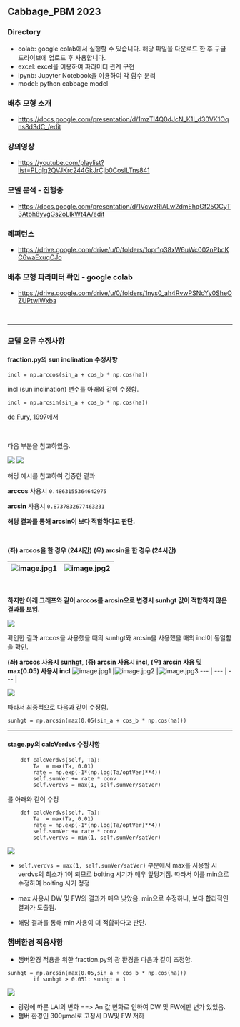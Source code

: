 ## Cabbage_PBM 2023

### Directory
* colab: google colab에서 실행할 수 있습니다. 해당 파일을 다운로드 한 후 구글 드라이브에 업로드 후 사용합니다.
* excel: excel을 이용하여 파라미터 관계 구현
* ipynb: Jupyter Notebook을 이용하여 각 함수 분리
* model: python cabbage model

### 배추 모형 소개
* https://docs.google.com/presentation/d/1mzTl4Q0dJcN_K1I_d30VK1Oqns8d3dC_/edit


### 강의영상
* https://youtube.com/playlist?list=PLqlg2QVJKrc244GkJrCjb0CoslLTns841


### 모델 분석 - 진행중
* https://docs.google.com/presentation/d/1VcwzRiALw2dmEhqGf25OCyT3Atbh8yvgGs2oLIkWt4A/edit


### 레퍼런스
* https://drive.google.com/drive/u/0/folders/1opr1q38xW6uWc002nPbcKC6waExuqCJo


### 배추 모형 파라미터 확인 - google colab
* https://drive.google.com/drive/u/0/folders/1nys0_ah4RvwPSNoYy0SheOZUPtwiWxba


<br>

---


### 모델 오류 수정사항
#### fraction.py의 sun inclination 수정사항


```
incl = np.arccos(sin_a + cos_b * np.cos(ha))
```

incl (sun inclination) 변수를 아래와 같이 수정함. 


```
incl = np.arcsin(sin_a + cos_b * np.cos(ha))
```


[de Fury, 1997](https://onlinelibrary.wiley.com/doi/abs/10.1111/j.1365-3040.1997.00094.x)에서 


<br>


다음 부분을 참고하였음.


<img src='https://user-images.githubusercontent.com/93086581/215049120-247c38fd-6a17-4e0c-a981-b64a841b9796.png'>


<img src='https://user-images.githubusercontent.com/93086581/215054014-36ed868f-1740-44b5-89e4-f93fa7516775.png'>


해당 예시를 참고하여 검증한 결과


**arccos** 사용시 
`0.4863155364642975`


**arcsin** 사용시
`0.8737832677463231`


**해당 결과를 통해 arcsin이 보다 적합하다고 판단.**

<br>


**(좌) arccos을 한 경우 (24시간)**    **(우) arcsin을 한 경우 (24시간)**

![image.jpg1](https://user-images.githubusercontent.com/93086581/218964817-eae2d83d-eecf-4263-baf1-90629222d981.png) |![image.jpg2](https://user-images.githubusercontent.com/93086581/218964827-b5539969-6ba5-4998-8ccf-30ed955fd269.png)
--- | --- | 



<br>

**하지만 아래 그래프와 같이 arccos를 arcsin으로 변경시 sunhgt 값이 적합하지 않은 결과를 보임.**


<img src='https://user-images.githubusercontent.com/93086581/218955037-11390f35-b07d-4811-bfce-07cb0a401775.png'>
 
 
<br>


확인한 결과 arccos을 사용했을 때의 sunhgt와 arcsin을 사용했을 때의 incl이 동일함을 확인.

**(좌) arccos 사용시 sunhgt**, **(중) arcsin 사용시 incl**, **(우) arcsin 사용 및 max(0.05) 사용시 incl**
![image.jpg1](https://user-images.githubusercontent.com/93086581/218956957-89c3ca4a-dfe1-4fd6-8222-90c3b68e3944.png) |![image.jpg2](https://user-images.githubusercontent.com/93086581/218956977-ba07b0e5-b767-44d7-af77-444587b413ea.png) |![image.jpg3](https://user-images.githubusercontent.com/93086581/218957684-0f3faeb8-3eb4-4aa3-bf69-98ba47f5638a.png)
--- | --- | --- |

<img src='https://user-images.githubusercontent.com/93086581/218959176-b1d1eea3-5086-4647-a541-31dfde742718.png'>

따라서 최종적으로 다음과 같이 수정함.


```
sunhgt = np.arcsin(max(0.05(sin_a + cos_b * np.cos(ha)))
```

---


#### stage.py의 calcVerdvs 수정사항

```
    def calcVerdvs(self, Ta):
        Ta  = max(Ta, 0.01)
        rate = np.exp(-1*(np.log(Ta/optVer)**4))
        self.sumVer += rate * conv
        self.verdvs = max(1, self.sumVer/satVer)
```


를 아래와 같이 수정


```
    def calcVerdvs(self, Ta):
        Ta  = max(Ta, 0.01)
        rate = np.exp(-1*(np.log(Ta/optVer)**4))
        self.sumVer += rate * conv
        self.verdvs = min(1, self.sumVer/satVer)
```


<img src='https://user-images.githubusercontent.com/93086581/218971875-cc48db2b-d6bf-4396-9fcc-44b10b1cbe42.png'>


* `self.verdvs = max(1, self.sumVer/satVer)` 부분에서 max를 사용할 시 verdvs의 최소가 1이 되므로 bolting 시기가 매우 앞당겨짐. 따라서 이를 min으로 수정하여 bolting 시기 정정


* max 사용시 DW 및 FW의 결과가 매우 낮았음. min으로 수정하니, 보다 합리적인 결과가 도출됨.

* 해당 결과를 통해 min 사용이 더 적합하다고 판단.

### 챔버환경 적용사항
* 챔버환경 적용을 위한 fraction.py의 광 환경을 다음과 같이 조정함.

```
sunhgt = np.arcsin(max(0.05,sin_a + cos_b * np.cos(ha)))
        if sunhgt > 0.051: sunhgt = 1
```

<img src = 'https://user-images.githubusercontent.com/93086581/219265396-5feb0016-f202-406a-88b6-eff55d4a004c.png'>

* 광량에 따른 LAI의 변화 ==> An 값 변화로 인하여 DW 및 FW에만 변가 있었음.
* 챔버 환경인 300µmol로 고정시 DW및 FW 저하
